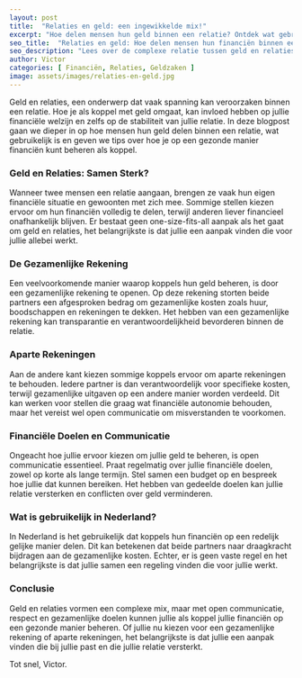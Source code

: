 ```yaml
---
layout: post
title:  "Relaties en geld: een ingewikkelde mix!"
excerpt: "Hoe delen mensen hun geld binnen een relatie? Ontdek wat gebruikelijk is en hoe je financiën kunt beheren als koppel."
seo_title:  "Relaties en geld: Hoe delen mensen hun financiën binnen een relatie?"
seo_description: "Lees over de complexe relatie tussen geld en relaties. Ontdek hoe koppels hun financiën beheren en wat gebruikelijk is in Nederland."
author: Victor
categories: [ Financiën, Relaties, Geldzaken ]
image: assets/images/relaties-en-geld.jpg
---
```


Geld en relaties, een onderwerp dat vaak spanning kan veroorzaken binnen een relatie. Hoe je als koppel met geld omgaat, kan invloed hebben op jullie financiële welzijn en zelfs op de stabiliteit van jullie relatie. In deze blogpost gaan we dieper in op hoe mensen hun geld delen binnen een relatie, wat gebruikelijk is en geven we tips over hoe je op een gezonde manier financiën kunt beheren als koppel.

### Geld en Relaties: Samen Sterk?

Wanneer twee mensen een relatie aangaan, brengen ze vaak hun eigen financiële situatie en gewoonten met zich mee. Sommige stellen kiezen ervoor om hun financiën volledig te delen, terwijl anderen liever financieel onafhankelijk blijven. Er bestaat geen one-size-fits-all aanpak als het gaat om geld en relaties, het belangrijkste is dat jullie een aanpak vinden die voor jullie allebei werkt.

### De Gezamenlijke Rekening

Een veelvoorkomende manier waarop koppels hun geld beheren, is door een gezamenlijke rekening te openen. Op deze rekening storten beide partners een afgesproken bedrag om gezamenlijke kosten zoals huur, boodschappen en rekeningen te dekken. Het hebben van een gezamenlijke rekening kan transparantie en verantwoordelijkheid bevorderen binnen de relatie.

### Aparte Rekeningen

Aan de andere kant kiezen sommige koppels ervoor om aparte rekeningen te behouden. Iedere partner is dan verantwoordelijk voor specifieke kosten, terwijl gezamenlijke uitgaven op een andere manier worden verdeeld. Dit kan werken voor stellen die graag wat financiële autonomie behouden, maar het vereist wel open communicatie om misverstanden te voorkomen.

### Financiële Doelen en Communicatie

Ongeacht hoe jullie ervoor kiezen om jullie geld te beheren, is open communicatie essentieel. Praat regelmatig over jullie financiële doelen, zowel op korte als lange termijn. Stel samen een budget op en bespreek hoe jullie dat kunnen bereiken. Het hebben van gedeelde doelen kan jullie relatie versterken en conflicten over geld verminderen.

### Wat is gebruikelijk in Nederland?

In Nederland is het gebruikelijk dat koppels hun financiën op een redelijk gelijke manier delen. Dit kan betekenen dat beide partners naar draagkracht bijdragen aan de gezamenlijke kosten. Echter, er is geen vaste regel en het belangrijkste is dat jullie samen een regeling vinden die voor jullie werkt.

### Conclusie

Geld en relaties vormen een complexe mix, maar met open communicatie, respect en gezamenlijke doelen kunnen jullie als koppel jullie financiën op een gezonde manier beheren. Of jullie nu kiezen voor een gezamenlijke rekening of aparte rekeningen, het belangrijkste is dat jullie een aanpak vinden die bij jullie past en die jullie relatie versterkt.

Tot snel, Victor.
